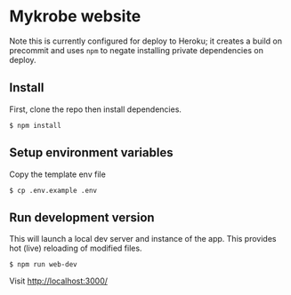 # Mykrobe website

Note this is currently configured for deploy to Heroku; it creates a build on precommit and uses `npm` to negate installing private dependencies on deploy.

## Install

First, clone the repo then install dependencies.

```
$ npm install
```

## Setup environment variables

Copy the template env file

```
$ cp .env.example .env
```

## Run development version

This will launch a local dev server and instance of the app. This provides hot (live) reloading of modified files.

```
$ npm run web-dev
```

Visit [http://localhost:3000/](http://localhost:3000/)
